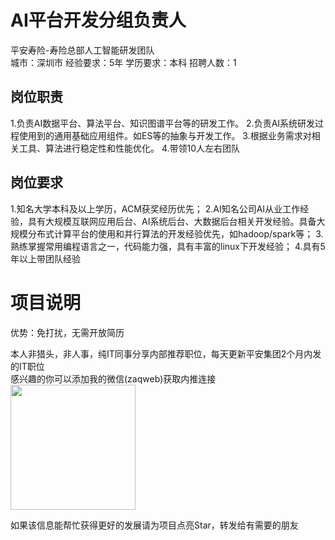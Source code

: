 # AI平台开发分组负责人
平安寿险-寿险总部人工智能研发团队  
城市：深圳市 经验要求：5年 学历要求：本科  招聘人数：1

## 岗位职责
1.负责AI数据平台、算法平台、知识图谱平台等的研发工作。
   2.负责AI系统研发过程使用到的通用基础应用组件。如ES等的抽象与开发工作。
   3.根据业务需求对相关工具、算法进行稳定性和性能优化。
   4.带领10人左右团队

## 岗位要求
1.知名大学本科及以上学历，ACM获奖经历优先；
   2.AI知名公司AI从业工作经验，具有大规模互联网应用后台、AI系统后台、大数据后台相关开发经验。具备大规模分布式计算平台的使用和并行算法的开发经验优先，如hadoop/spark等；
   3.熟练掌握常用编程语言之一，代码能力强，具有丰富的linux下开发经验；
   4.具有5年以上带团队经验

# 项目说明

优势：免打扰，无需开放简历

本人非猎头，非人事，纯IT同事分享内部推荐职位，每天更新平安集团2个月内发的IT职位  
感兴趣的你可以添加我的微信(zaqweb)获取内推连接  
<img src="https://github.com/zaqweb/PA-IT-JOBS/blob/master/WechatICode.jpeg"  height="200" width="200">

如果该信息能帮忙获得更好的发展请为项目点亮Star，转发给有需要的朋友





